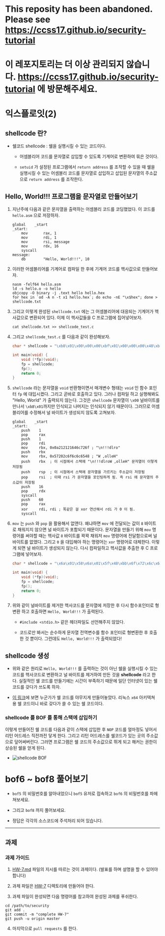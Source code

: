 
# This reposity has been abandoned. Please see https://ccss17.github.io/security-tutorial

# 이 레포지토리는 더 이상 관리되지 않습니다. https://ccss17.github.io/security-tutorial 에 방문해주세요.

# 익스플로잇(2)

## shellcode 란? 

- 쉘코드 shellcode : 쉘을 실행시킬 수 있는 코드이다.

  - 어셈블리어 코드를 문자열로 삽입할 수 있도록 기계어로 변환하여 묶은 것이다. 

  - `setuid` 가 설정된 프로그램에서 `return address` 를 조작할 수 있을 때 쉘을 실행시킬 수 있는 어셈블리 코드를 문자열로 삽입하고 삽입된 문자열의 주소값으로 `return address` 를 조작한다. 

## Hello, World!!! 프로그램을 문자열로 만들어보기 

1. 지난주에 다음과 같은 문자열을 출력하는 어셈블리 코드를 코딩했었다. 이 코드를 `hello.asm` 으로 저장하자. 

    ```assembly
    global    _start                  
    _start:                           
        mov       rax, 1             
        mov       rdi, 1            
        mov       rsi, message     
        mov       rdx, 16         
        syscall                  
    message:                    
        db        "Hello, World!!!", 10
    ```
    
2. 이러한 어셈블리어를 기계어로 컴파일 한 후에 기계어 코드를 헥사값으로 만들어보자. 

    ```shell
    nasm -felf64 hello.asm
    ld -s hello.o -o hello
    objcopy -O binary -j .text hello hello.hex
    for hex in `od -A n -t x1 hello.hex`; do echo -nE "\x$hex"; done > shellcode.txt
    ```

3. 그리고 이렇게 완성된 `shellcode.txt` 에는 그 어셈블리어에 대응되는 기계어가 헥사값으로 변환되어 있다. 이제 이 헥사값들을 C 프로그램에 집어넣어보자.

    ```shell
    cat shellcode.txt >> shellcode_test.c
    ```

4. 그리고 `shellcode_test.c` 를 다음과 같이 완성해보자. 

    ```c
    char * shellcode = "\xb8\x01\x00\x00\x00\xbf\x01\x00\x00\x00\x48\xbe\xa5\x00\x40\x00\x00\x00\x00\x00\xba\x0d\x00\x00\x00\x0f\x05\xb8\x3c\x00\x00\x00\x48\x31\xff\x0f\x05\x48\x65\x6c\x6c\x6f\x2c\x20\x57\x6f\x72\x6c\x64\x0a";
    
    int main(void) {
        void (*fp)(void);
        fp = shellcode;
        fp();
        return 0;
    }
    ```
    
5. `shellcode` 라는 문자열을 `void` 반환형이면서 매개변수 형태는 `void` 인 함수 포인터 `fp` 에 대입시켰다. 그리고 곧바로 호출하고 있다. 그러나 컴파일 하고 실행해봐도 "Hello, World" 가 출력되지 않는다. 그것은 `shellcode` 문자열이 `\x00` 널바이트를 만나서 `\xb8\x01`까지만 인식되고 나머지는 인식되지 않기 때문이다. 그러므로 어셈블리어를 수정해서 널 바이트가 생성되지 않도록 고쳐보자. 

    ```assembly
    global    _start
    _start:
        push    1
        pop     rax
        push    1
        pop     rdi
        mov     rbx, 0x0a212121646c726f ; "\n!!!dlro"
        push    rbx
        mov     rbx, 0x57202c6f6c6c6548 ; "W ,olleH"
        push    rbx  ; 이 시점에서 스택에 "\n!!!dlroW ,olleH" 문자열이 이렇게 저장됨 
        push    rsp  ; 이 시점에서 스택에 문자열을 가르키는 주소값이 저장됨 
        pop     rsi  ; 이때 rsi 가 문자열을 포인팅하게 됨. 즉 rsi 에 문자열의 주소값이 저장됨 
        push    16
        pop     rdx
        syscall
        push    60
        pop     rax
        xor     rdi, rdi ; 똑같은 걸 xor 연산해서 rdi 가 0 이 됨. 
        syscall
    ```

6. `mov` 는 `push` 와 `pop` 을 활용해서 없앤다. 왜냐하면 `mov` 에 전달되는 값이 `8` 바이트로 채워지지 않으면 널 바이트가 포함되기 때문이다. 문자열을 만들기 위해 `mov` 명령어를 써야할 때는 헥사값 `8` 바이트를 꽉꽉 채워저 `mov` 명령어에 전달함으로써 널 바이트를 없앴다. 그리고 `0` 을 대입해야 하는 명령어는 `xor` 명령어로 대체한다. 이렇게 되면 널 바이트가 생성되지 않는다. 다시 컴파일하고 헥사값을 추출한 후 C 프로그램에 넣어보자. 

    ```c
    char * shellcode = "\x6a\x01\x58\x6a\x01\x5f\x48\xbb\x6f\x72\x6c\x64\x21\x21\x21\x0a\x53\x48\xbb\x48\x65\x6c\x6c\x6f\x2c\x20\x57\x53\x54\x5e\x6a\x10\x5a\x0f\x05\x6a\x3c\x58\x48\x31\xff\x0f\x05\x48\x65\x6c\x6c\x6f\x2c\x20\x57\x6f\x72\x6c\x64\x0a";
    
    int main(void) {
        void (*fp)(void);
        fp = shellcode;
        fp();
        return 0;
    }
    ```
    
7. 위와 같이 널바이트를 제거한 헥사코드를 문자열에 저장한 후 다시 함수포인터로 형변환 하고 호출하면 `Hello, World!!!` 가 출력된다. 

    - `#include <stdio.h>` 같은 헤더파일도 선언해주지 않았다.
    
    - 코드로만 봐서는 순수하게 문자열 전역변수를 함수 포인터로 형변환한 후 호출한 것 뿐이다. 그런데도 `Hello, World!!!` 가 출력되었다! 

## shellcode 생성

- 위와 같은 원리로 `Hello, World!!!` 를 출력하는 것이 아닌 쉘을 실행시킬 수 있는 코드를 헥사코드로 변환하고 널 바이트를 제거하여 만든 것을 **shellcode** 라고 한다. 실질적인 쉘 코드를 만들기에는 시간이 부족하기 때문에 일단 인터넷이 있는 쉘코드를 갖다가 쓰도록 하자. 

- [이 링크](http://shell-storm.org/shellcode/files/shellcode-806.php)에 보면 누군가가 쉘 코드를 야무지게 만들어놓았다. 리눅스 `x64` 아키텍쳐 용 쉘 코드이니 바로 갖다가 쓸 수 있는 쉘 코드이다. 

### shellcode 를 BOF 를 통해 스택에 삽입하기 

이렇게 만들어진 쉘 코드를 다음과 같이 스택에 삽입한 후 `NOP` 코드를 얼마정도 넣어서 리턴 어드레스 직전까전 닿게 한다. 그리고 리턴 어드레스를 쉘코드가 있는 곳의 주소값으로 덮어써버린다. 그러면 프로그램은 쉘 코드의 주소값으로 뛰게 되고 해커는 권한이 상승된 쉘을 얻게 된다.

  - ![shellcode BOF](http://staff.ustc.edu.cn/~bjhua/courses/fall10/labs/lab2/a.jpg)

# bof6 ~ bof8 풀어보기 

- `bof5` 의 비밀번호를 알아내었으니 `bof5` 유저로 접속하고 `bof6` 의 비밀번호를 파헤쳐보세요. 

- 그리고 `bof8` 까지 풀어보세요. 

- 정답은 각각의 소스코드에 주석처리 되어 있습니다. 

---

## 과제 

### 과제 가이드 

1. [HW-7.md](HW-7/readme.md) 파일의 지시를 따르는 것이 과제이다. (발표를 하며 설명을 할 수 있어야 합니다)

2. 과제 파일은 [HW-7](HW-7) 디렉토리에 만들어야 한다. 

3. 과제 파일이 완성되면 다음 명령어를 참고하여 완성된 과제를 푸쉬한다. 

```shell
cd /path/to/security
git add .
git commit -m "complete HW-7"
git push -u origin master
```

4. 마지막으로 `pull requests` 를 한다. 
